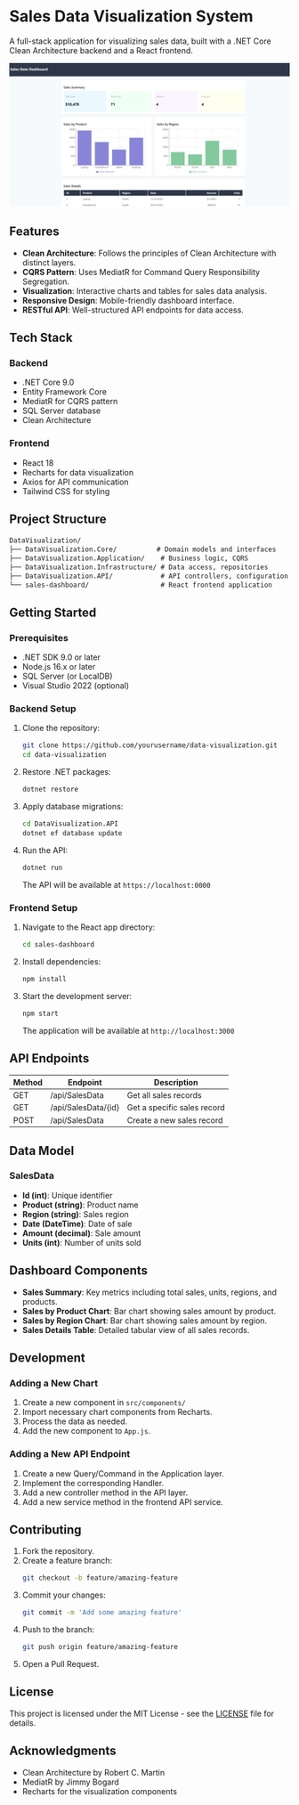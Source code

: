 # Sales Data Visualization System

A full-stack application for visualizing sales data, built with a .NET Core Clean Architecture backend and a React frontend.

![Sales Dashboard](https://github.com/maaniguard/DataVisualization/blob/master/Screenshot%202025-03-10%20180137.png)

## Features

- **Clean Architecture**: Follows the principles of Clean Architecture with distinct layers.
- **CQRS Pattern**: Uses MediatR for Command Query Responsibility Segregation.
- **Visualization**: Interactive charts and tables for sales data analysis.
- **Responsive Design**: Mobile-friendly dashboard interface.
- **RESTful API**: Well-structured API endpoints for data access.

## Tech Stack

### Backend
- .NET Core 9.0
- Entity Framework Core
- MediatR for CQRS pattern
- SQL Server database
- Clean Architecture

### Frontend
- React 18
- Recharts for data visualization
- Axios for API communication
- Tailwind CSS for styling

## Project Structure
```
DataVisualization/
├── DataVisualization.Core/          # Domain models and interfaces
├── DataVisualization.Application/    # Business logic, CQRS
├── DataVisualization.Infrastructure/ # Data access, repositories
├── DataVisualization.API/            # API controllers, configuration
└── sales-dashboard/                  # React frontend application
```

## Getting Started

### Prerequisites

- .NET SDK 9.0 or later
- Node.js 16.x or later
- SQL Server (or LocalDB)
- Visual Studio 2022 (optional)

### Backend Setup

1. Clone the repository:
   ```bash
   git clone https://github.com/yourusername/data-visualization.git
   cd data-visualization
   ```
2. Restore .NET packages:
   ```bash
   dotnet restore
   ```
3. Apply database migrations:
   ```bash
   cd DataVisualization.API
   dotnet ef database update
   ```
4. Run the API:
   ```bash
   dotnet run
   ```
   The API will be available at `https://localhost:0000`

### Frontend Setup

1. Navigate to the React app directory:
   ```bash
   cd sales-dashboard
   ```
2. Install dependencies:
   ```bash
   npm install
   ```
3. Start the development server:
   ```bash
   npm start
   ```
   The application will be available at `http://localhost:3000`

## API Endpoints

| Method | Endpoint            | Description                     |
|--------|---------------------|---------------------------------|
| GET    | /api/SalesData      | Get all sales records          |
| GET    | /api/SalesData/{id} | Get a specific sales record    |
| POST   | /api/SalesData      | Create a new sales record      |

## Data Model

### SalesData
- **Id (int)**: Unique identifier
- **Product (string)**: Product name
- **Region (string)**: Sales region
- **Date (DateTime)**: Date of sale
- **Amount (decimal)**: Sale amount
- **Units (int)**: Number of units sold

## Dashboard Components

- **Sales Summary**: Key metrics including total sales, units, regions, and products.
- **Sales by Product Chart**: Bar chart showing sales amount by product.
- **Sales by Region Chart**: Bar chart showing sales amount by region.
- **Sales Details Table**: Detailed tabular view of all sales records.

## Development

### Adding a New Chart

1. Create a new component in `src/components/`
2. Import necessary chart components from Recharts.
3. Process the data as needed.
4. Add the new component to `App.js`.

### Adding a New API Endpoint

1. Create a new Query/Command in the Application layer.
2. Implement the corresponding Handler.
3. Add a new controller method in the API layer.
4. Add a new service method in the frontend API service.

## Contributing

1. Fork the repository.
2. Create a feature branch:
   ```bash
   git checkout -b feature/amazing-feature
   ```
3. Commit your changes:
   ```bash
   git commit -m 'Add some amazing feature'
   ```
4. Push to the branch:
   ```bash
   git push origin feature/amazing-feature
   ```
5. Open a Pull Request.

## License

This project is licensed under the MIT License - see the [LICENSE](LICENSE) file for details.

## Acknowledgments

- Clean Architecture by Robert C. Martin
- MediatR by Jimmy Bogard
- Recharts for the visualization components

